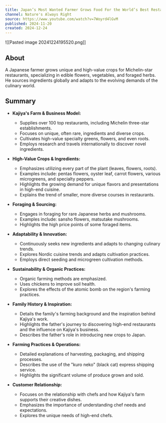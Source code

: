 ```yaml
---
title: Japan’s Most Wanted Farmer Grows Food For the World’s Best Restaurants
channel: Nature's Always Right
source: https://www.youtube.com/watch?v=7Woyrd4lGvM
published: 2024-11-20
created: 2024-12-24
---
```

![[Pasted image 20241224195520.png]]
## About
A Japanese farmer grows unique and high-value crops for Michelin-star restaurants, specializing in edible flowers, vegetables, and foraged herbs.  He sources ingredients globally and adapts to the evolving demands of the culinary world.
## Summary
- **Kajiya's Farm & Business Model:**
    * Supplies over 100 top restaurants, including Michelin three-star establishments.
    * Focuses on unique, often rare, ingredients and diverse crops.
    *  Cultivates high-value specialty greens, flowers, and even roots.
    *  Employs research and travels internationally to discover novel ingredients.

- **High-Value Crops & Ingredients:**
    * Emphasizes utilizing every part of the plant (leaves, flowers, roots).
    *  Examples include: pentas flowers, oyster leaf, carrot flowers, various microgreens, and specialty peppers.
    *  Highlights the growing demand for unique flavors and presentations in high-end cuisine.
    *  Explains the trend of smaller, more diverse courses in restaurants.

- **Foraging & Sourcing:**
    *  Engages in foraging for rare Japanese herbs and mushrooms.
    *  Examples include: sansho flowers, matsutake mushrooms.
    *  Highlights the high price points of some foraged items.

- **Adaptability & Innovation:**
    *  Continuously seeks new ingredients and adapts to changing culinary trends.
    *  Explores Nordic cuisine trends and adapts cultivation practices.
    *  Employs direct seeding and microgreen cultivation methods.

- **Sustainability & Organic Practices:**
    *  Organic farming methods are emphasized.
    *  Uses chickens to improve soil health.
    *  Explores the effects of the atomic bomb on the region's farming practices.

- **Family History & Inspiration:**
    *  Details the family's farming background and the inspiration behind Kajiya's work.
    *  Highlights the father's journey to discovering high-end restaurants and the influence on Kajiya's business.
    *  Describes the father's role in introducing new crops to Japan.

- **Farming Practices & Operations:**
    *  Detailed explanations of harvesting, packaging, and shipping processes.
    *  Describes the use of the "kuro neko" (black cat) express shipping service.
    *  Highlights the significant volume of produce grown and sold.

- **Customer Relationship:**
    *  Focuses on the relationship with chefs and how Kajiya's farm supports their creative dishes.
    *  Emphasizes the importance of understanding chef needs and expectations.
    *  Explores the unique needs of high-end chefs.
